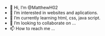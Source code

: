 - 👋 Hi, I’m @MatthewH02
- 👀 I’m interested in websites and aplications.
- 🌱 I’m currently learning html, css, java script.
- 💞️ I’m looking to collaborate on ...
- 📫 How to reach me ...

<!---
MatthewH02/MatthewH02 is a ✨ special ✨ repository because its `README.md` (this file) appears on your GitHub profile.
You can click the Preview link to take a look at your changes.
--->
